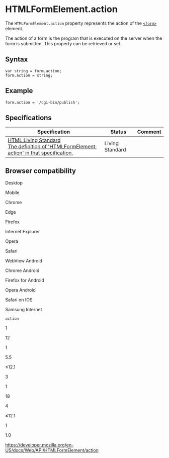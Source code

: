 # HTMLFormElement.action

The `HTMLFormElement.action` property represents the action of the [`<form>`](https://developer.mozilla.org/en-US/docs/Web/HTML/Element/form) element.

The action of a form is the program that is executed on the server when the form is submitted. This property can be retrieved or set.

## Syntax

    var string = form.action;
    form.action = string;

## Example

    form.action = '/cgi-bin/publish';

## Specifications

<table><thead><tr class="header"><th>Specification</th><th>Status</th><th>Comment</th></tr></thead><tbody><tr class="odd"><td><a href="https://html.spec.whatwg.org/multipage/#dom-fs-action">HTML Living Standard<br />
<span class="small">The definition of 'HTMLFormElement: action' in that specification.</span></a></td><td><span class="spec-living">Living Standard</span></td><td></td></tr></tbody></table>

## Browser compatibility

Desktop

Mobile

Chrome

Edge

Firefox

Internet Explorer

Opera

Safari

WebView Android

Chrome Android

Firefox for Android

Opera Android

Safari on IOS

Samsung Internet

`action`

1

12

1

5.5

≤12.1

3

1

18

4

≤12.1

1

1.0

<a href="https://developer.mozilla.org/en-US/docs/Web/API/HTMLFormElement/action" class="_attribution-link">https://developer.mozilla.org/en-US/docs/Web/API/HTMLFormElement/action</a>
